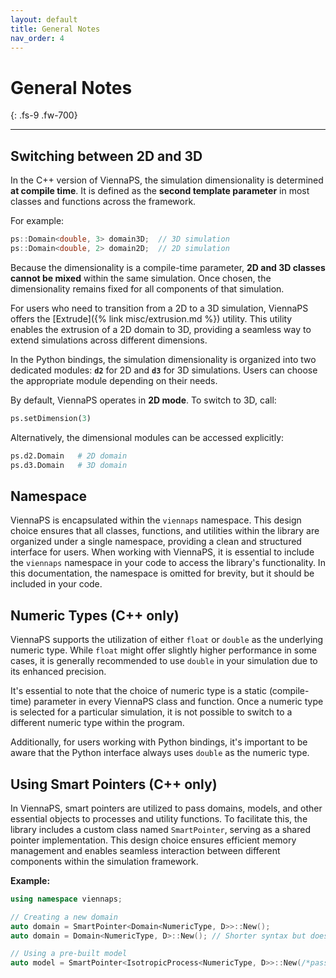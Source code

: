 ```yaml
---
layout: default
title: General Notes
nav_order: 4
---
```


# General Notes
{: .fs-9 .fw-700}

---

## Switching between 2D and 3D

In the C++ version of ViennaPS, the simulation dimensionality is determined **at compile time**. It is defined as the **second template parameter** in most classes and functions across the framework.
    
For example:

```cpp
ps::Domain<double, 3> domain3D;  // 3D simulation
ps::Domain<double, 2> domain2D;  // 2D simulation
```

Because the dimensionality is a compile-time parameter, **2D and 3D classes cannot be mixed** within the same simulation. Once chosen, the dimensionality remains fixed for all components of that simulation.

For users who need to transition from a 2D to a 3D simulation, ViennaPS offers the [Extrude]({% link misc/extrusion.md %}) utility. This utility enables the extrusion of a 2D domain to 3D, providing a seamless way to extend simulations across different dimensions.

In the Python bindings, the simulation dimensionality is organized into two dedicated modules: **`d2`** for 2D and **`d3`** for 3D simulations. Users can choose the appropriate module depending on their needs.

By default, ViennaPS operates in **2D mode**. To switch to 3D, call:

```python
ps.setDimension(3)
```

Alternatively, the dimensional modules can be accessed explicitly:

```python
ps.d2.Domain   # 2D domain
ps.d3.Domain   # 3D domain
```


## Namespace

ViennaPS is encapsulated within the `viennaps` namespace. This design choice ensures that all classes, functions, and utilities within the library are organized under a single namespace, providing a clean and structured interface for users. When working with ViennaPS, it is essential to include the `viennaps` namespace in your code to access the library's functionality. In this documentation, the namespace is omitted for brevity, but it should be included in your code.

## Numeric Types (C++ only)

ViennaPS supports the utilization of either `float` or `double` as the underlying numeric type. While `float` might offer slightly higher performance in some cases, it is generally recommended to use `double` in your simulation due to its enhanced precision.

It's essential to note that the choice of numeric type is a static (compile-time) parameter in every ViennaPS class and function. Once a numeric type is selected for a particular simulation, it is not possible to switch to a different numeric type within the program.

Additionally, for users working with Python bindings, it's important to be aware that the Python interface always uses `double` as the numeric type.


## Using Smart Pointers (C++ only)

In ViennaPS, smart pointers are utilized to pass domains, models, and other essential objects to processes and utility functions. To facilitate this, the library includes a custom class named `SmartPointer`, serving as a shared pointer implementation. This design choice ensures efficient memory management and enables seamless interaction between different components within the simulation framework.

__Example:__

```c++
using namespace viennaps;

// Creating a new domain
auto domain = SmartPointer<Domain<NumericType, D>>::New();
auto domain = Domain<NumericType, D>::New(); // Shorter syntax but does the same

// Using a pre-built model
auto model = SmartPointer<IsotropicProcess<NumericType, D>>::New(/*pass constructor arguments*/);
```